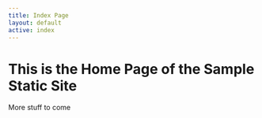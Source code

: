 ```yaml
---
title: Index Page
layout: default
active: index
---
```

# This is the Home Page of the Sample Static Site
More stuff to come